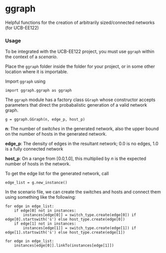 ggraph
======

Helpful functions for the creation of arbitrarily sized/connected networks (for UCB-EE122)

### Usage
To be integrated with the UCB-EE122 project, you must use `ggraph` within the context of a *scenario*.

Place the `ggraph` folder inside the folder for your project, or in some other location where it is importable. 

Import `ggraph` using 

```
import ggraph.ggraph as ggraph
```

The `ggraph` module has a factory class `GGraph` whose constructor accepts parameters that direct the probabalistic
generation of a valid network graph.

```
g = ggraph.GGraph(n, edge_p, host_p)
```

**n**: The number of *switches* in the generated network, also the upper bound on the number of hosts in the generated network.

**edge_p**: The density of edges in the resultant network; 0.0 is no edges, 1.0 is a fully connected network

**host_p**: On a range from [0.0,1.0], this multiplied by *n* is the expected number of hosts in the network.


To get the edge list for the generated network, call

```
edge_list = g.new_instance()
```

In the scenario file, we can create the switches and hosts and connect them using something like the following:

```
for edge in edge_list:
    if edge[0] not in instances:
        instances[edge[0]] = switch_type.create(edge[0]) if edge[0].startswith('s') else host_type.create(edge[0])
    if edge[1] not in instances:
        instances[edge[1]] = switch_type.create(edge[1]) if edge[1].startswith('s') else host_type.create(edge[1])

for edge in edge_list:
    instances[edge[0]].linkTo(instances[edge[1]])
```

